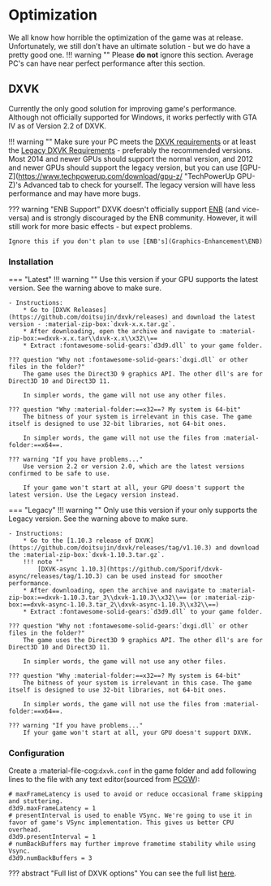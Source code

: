 # Optimization
We all know how horrible the optimization of the game was at release. Unfortunately, we still don't have an ultimate solution - but we do have a pretty good one.
!!! warning ""
    Please **do not** ignore this section. Average PC's can have near perfect performance after this section.

## DXVK
Currently the only good solution for improving game's performance. Although not officially supported for Windows, it works perfectly with GTA IV as of Version 2.2 of DXVK.

!!! warning ""
    Make sure your PC meets the [DXVK requirements](https://github.com/doitsujin/dxvk/wiki/Driver-support "DXVK's GitHub Wiki") or at least the [Legacy DXVK Requirements](https://github.com/doitsujin/dxvk/wiki/Driver-support#dxvk-1103 "DXVK's GitHub Wiki") - preferably the recommended versions. Most 2014 and newer GPUs should support the normal version, and 2012 and newer GPUs should support the legacy version, but you can use [GPU-Z](https://www.techpowerup.com/download/gpu-z/ "TechPowerUp GPU-Z)'s Advanced tab to check for yourself. The legacy version will have less performance and may have more bugs.

??? warning "ENB Support"
    DXVK doesn't officially support [ENB](Graphics-Enhancement\ENB) (and vice-versa) and is strongly discouraged by the ENB community. However, it will still work for more basic effects - but expect problems.

    Ignore this if you don't plan to use [ENB's](Graphics-Enhancement\ENB)

### Installation
=== "Latest"
    !!! warning ""
        Use this version if your GPU supports the latest version. See the warning above to make sure.

    - Instructions:
        * Go to [DXVK Releases](https://github.com/doitsujin/dxvk/releases) and download the latest version - :material-zip-box:`dxvk-x.x.tar.gz`.
        * After downloading, open the archive and navigate to :material-zip-box:==dxvk-x.x.tar\\dxvk-x.x\\x32\\==
        * Extract :fontawesome-solid-gears:`d3d9.dll` to your game folder.
    
    ??? question "Why not :fontawesome-solid-gears:`dxgi.dll` or other files in the folder?"
        The game uses the Direct3D 9 graphics API. The other dll's are for Direct3D 10 and Direct3D 11. 
        
        In simpler words, the game will not use any other files.
    
    ??? question "Why :material-folder:==x32==? My system is 64-bit"
        The bitness of your system is irrelevant in this case. The game itself is designed to use 32-bit libraries, not 64-bit ones.
        
        In simpler words, the game will not use the files from :material-folder:==x64==.
    
    ??? warning "If you have problems..."
        Use version 2.2 or version 2.0, which are the latest versions confirmed to be safe to use. 
       
        If your game won't start at all, your GPU doesn't support the latest version. Use the Legacy version instead.
=== "Legacy"
    !!! warning ""
        Only use this version if your only supports the Legacy version. See the warning above to make sure.

    - Instructions:
        * Go to the [1.10.3 release of DXVK](https://github.com/doitsujin/dxvk/releases/tag/v1.10.3) and download the :material-zip-box:`dxvk-1.10.3.tar.gz`.
        !!! note ""
            [DXVK-async 1.10.3](https://github.com/Sporif/dxvk-async/releases/tag/1.10.3) can be used instead for smoother performance.
        * After downloading, open the archive and navigate to :material-zip-box:==dxvk-1.10.3.tar_3\\dxvk-1.10.3\\x32\\== (or :material-zip-box:==dxvk-async-1.10.3.tar_2\\dxvk-async-1.10.3\\x32\\==)
        * Extract :fontawesome-solid-gears:`d3d9.dll` to your game folder.
    
    ??? question "Why not :fontawesome-solid-gears:`dxgi.dll` or other files in the folder?"
        The game uses the Direct3D 9 graphics API. The other dll's are for Direct3D 10 and Direct3D 11. 
        
        In simpler words, the game will not use any other files.
    
    ??? question "Why :material-folder:==x32==? My system is 64-bit"
        The bitness of your system is irrelevant in this case. The game itself is designed to use 32-bit libraries, not 64-bit ones.
        
        In simpler words, the game will not use the files from :material-folder:==x64==.
    
    ??? warning "If you have problems..."
        If your game won't start at all, your GPU doesn't support DXVK.
    
### Configuration
Create a :material-file-cog:`dxvk.conf` in the game folder and add following lines to the file with any text editor(sourced from [PCGW](https://www.pcgamingwiki.com/wiki/Grand_Theft_Auto_IV#DXVK)):
``` { .ini }
# maxFrameLatency is used to avoid or reduce occasional frame skipping and stuttering.
d3d9.maxFrameLatency = 1
# presentInterval is used to enable VSync. We're going to use it in favor of game's VSync implementation. This gives us better CPU overhead. 
d3d9.presentInterval = 1
# numBackBuffers may further improve frametime stability while using Vsync.
d3d9.numBackBuffers = 3
```
??? abstract "Full list of DXVK options"
    You can see the full list [here](https://github.com/doitsujin/dxvk/blob/master/dxvk.conf).